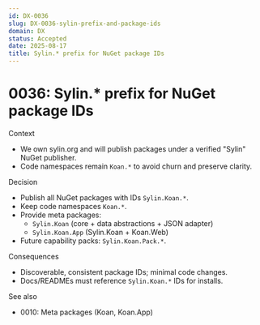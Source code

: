 ```yaml
---
id: DX-0036
slug: DX-0036-sylin-prefix-and-package-ids
domain: DX
status: Accepted
date: 2025-08-17
title: Sylin.* prefix for NuGet package IDs
---
```

 
# 0036: Sylin.* prefix for NuGet package IDs

Context
- We own sylin.org and will publish packages under a verified "Sylin" NuGet publisher.
- Code namespaces remain `Koan.*` to avoid churn and preserve clarity.

Decision
- Publish all NuGet packages with IDs `Sylin.Koan.*`.
- Keep code namespaces `Koan.*`.
- Provide meta packages:
  - `Sylin.Koan` (core + data abstractions + JSON adapter)
  - `Sylin.Koan.App` (Sylin.Koan + Koan.Web)
- Future capability packs: `Sylin.Koan.Pack.*`.

Consequences
- Discoverable, consistent package IDs; minimal code changes.
- Docs/READMEs must reference `Sylin.Koan.*` IDs for installs.

See also
- 0010: Meta packages (Koan, Koan.App)
